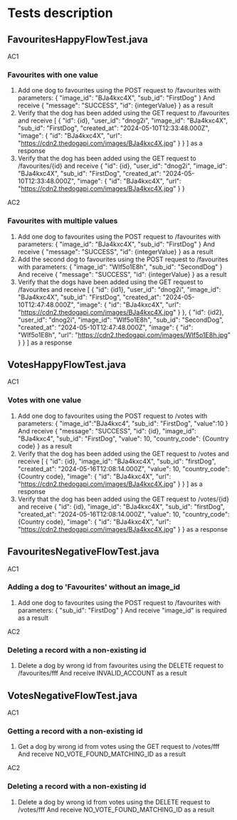 # Tests description

## FavouritesHappyFlowTest.java

AC1
### Favourites with one value

1. Add one dog to favourites using the POST request to /favourites with parameters:
   {
   "image_id": "BJa4kxc4X",
   "sub_id": "FirstDog"
   }
   And receive
   {
   "message": "SUCCESS",
   "id": {integerValue}
   }
   as a result
2. Verify that the dog has been added using the GET request to /favourites and receive
   [
   {
   "id": {id},
   "user_id": "dnog2i",
   "image_id": "BJa4kxc4X",
   "sub_id": "FirstDog",
   "created_at": "2024-05-10T12:33:48.000Z",
   "image": {
   "id": "BJa4kxc4X",
   "url": "https://cdn2.thedogapi.com/images/BJa4kxc4X.jpg"
   }
   }
   ]
   as a response
3. Verify that the dog has been added using the GET request to /favourites/{id} and receive
   {
   "id": {id},
   "user_id": "dnog2i",
   "image_id": "BJa4kxc4X",
   "sub_id": "FirstDog",
   "created_at": "2024-05-10T12:33:48.000Z",
   "image": {
   "id": "BJa4kxc4X",
   "url": "https://cdn2.thedogapi.com/images/BJa4kxc4X.jpg"
   }
   }

AC2
### Favourites with multiple values

1. Add one dog to favourites using the POST request to /favourites with parameters:
   {
   "image_id": "BJa4kxc4X",
   "sub_id": "FirstDog"
   }
   And receive
   {
   "message": "SUCCESS",
   "id": {integerValue}
   }
   as a result
2. Add the second dog to favourites using the POST request to /favourites with parameters:
   {
   "image_id": "WIf5o1E8h",
   "sub_id": "SecondDog"
   }
   And receive
   {
   "message": "SUCCESS",
   "id": {integerValue}
   }
   as a result
3. Verify that the dogs have been added using the GET request to /favourites and receive
   [
   {
   "id": {id1},
   "user_id": "dnog2i",
   "image_id": "BJa4kxc4X",
   "sub_id": "FirstDog",
   "created_at": "2024-05-10T12:47:48.000Z",
   "image": {
   "id": "BJa4kxc4X",
   "url": "https://cdn2.thedogapi.com/images/BJa4kxc4X.jpg"
   }
   },
   {
   "id": {id2},
   "user_id": "dnog2i",
   "image_id": "WIf5o1E8h",
   "sub_id": "SecondDog",
   "created_at": "2024-05-10T12:47:48.000Z",
   "image": {
   "id": "WIf5o1E8h",
   "url": "https://cdn2.thedogapi.com/images/WIf5o1E8h.jpg"
   }
   }
   ]
   as a response

## VotesHappyFlowTest.java

AC1
### Votes with one value

1. Add one dog to favourites using the POST request to /votes with parameters:
   {
   "image_id":"BJa4kxc4",
   "sub_id": "FirstDog",
   "value":10
   }
   And receive
   {
   "message": "SUCCESS",
   "id": {id},
   "image_id": "BJa4kxc4",
   "sub_id": "FirstDog",
   "value": 10,
   "country_code": {Country code}
   }
   as a result
2. Verify that the dog has been added using the GET request to /votes and receive
   [
   {
   "id": {id},
   "image_id": "BJa4kxc4X",
   "sub_id": "firstDog",
   "created_at": "2024-05-16T12:08:14.000Z",
   "value": 10,
   "country_code": {Country code},
   "image": {
   "id": "BJa4kxc4X",
   "url": "https://cdn2.thedogapi.com/images/BJa4kxc4X.jpg"
   }
   }
   ]
   as a response
3. Verify that the dog has been added using the GET request to /votes/{id} and receive
   {
   "id": {id},
   "image_id": "BJa4kxc4X",
   "sub_id": "firstDog",
   "created_at": "2024-05-16T12:08:14.000Z",
   "value": 10,
   "country_code": {Country code},
   "image": {
   "id": "BJa4kxc4X",
   "url": "https://cdn2.thedogapi.com/images/BJa4kxc4X.jpg"
   }
   }
   as a response

## FavouritesNegativeFlowTest.java

AC1
### Adding a dog to 'Favourites' without an image_id

1. Add one dog to favourites using the POST request to /favourites with parameters:
   {
   "sub_id": "FirstDog"
   }
   And receive
   "image_id" is required
   as a result

AC2
### Deleting a record with a non-existing id
1. Delete a dog by wrong id from favourites using the DELETE request to /favourites/fff
   And receive
   INVALID_ACCOUNT
   as a result

## VotesNegativeFlowTest.java

AC1
### Getting a record with a non-existing id
1. Get a dog by wrong id from votes using the GET request to /votes/fff
   And receive
   NO_VOTE_FOUND_MATCHING_ID
   as a result

AC2
### Deleting a record with a non-existing id
1. Delete a dog by wrong id from votes using the DELETE request to /votes/fff
   And receive
   NO_VOTE_FOUND_MATCHING_ID
   as a result